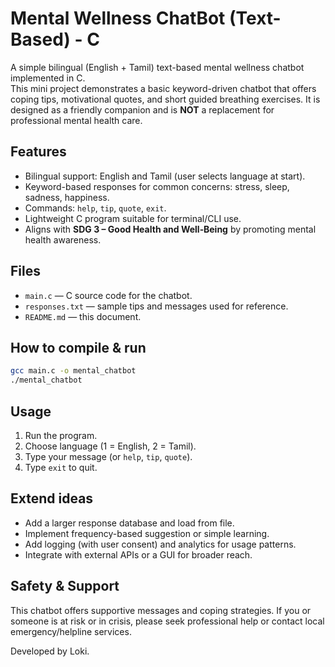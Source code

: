 # Mental Wellness ChatBot (Text-Based) - C

A simple bilingual (English + Tamil) text-based mental wellness chatbot implemented in C.  
This mini project demonstrates a basic keyword-driven chatbot that offers coping tips, motivational quotes, and short guided breathing exercises. It is designed as a friendly companion and is **NOT** a replacement for professional mental health care.

## Features
- Bilingual support: English and Tamil (user selects language at start).
- Keyword-based responses for common concerns: stress, sleep, sadness, happiness.
- Commands: `help`, `tip`, `quote`, `exit`.
- Lightweight C program suitable for terminal/CLI use.
- Aligns with **SDG 3 – Good Health and Well‑Being** by promoting mental health awareness.

## Files
- `main.c` — C source code for the chatbot.
- `responses.txt` — sample tips and messages used for reference.
- `README.md` — this document.

## How to compile & run
```bash
gcc main.c -o mental_chatbot
./mental_chatbot
```

## Usage
1. Run the program.
2. Choose language (1 = English, 2 = Tamil).
3. Type your message (or `help`, `tip`, `quote`).
4. Type `exit` to quit.

## Extend ideas
- Add a larger response database and load from file.
- Implement frequency-based suggestion or simple learning.
- Add logging (with user consent) and analytics for usage patterns.
- Integrate with external APIs or a GUI for broader reach.

## Safety & Support
This chatbot offers supportive messages and coping strategies. If you or someone is at risk or in crisis, please seek professional help or contact local emergency/helpline services.

Developed by Loki.
